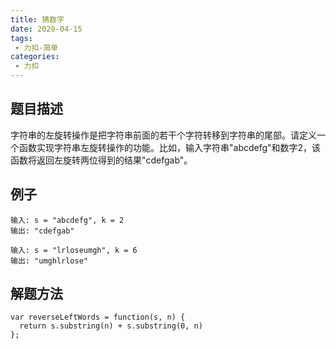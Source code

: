 ```yaml
---
title: 猜数字
date: 2020-04-15
tags:
 - 力扣-简单
categories: 
 - 力扣
---
```


## 题目描述
字符串的左旋转操作是把字符串前面的若干个字符转移到字符串的尾部。请定义一个函数实现字符串左旋转操作的功能。比如，输入字符串"abcdefg"和数字2，该函数将返回左旋转两位得到的结果"cdefgab"。
## 例子
```
输入: s = "abcdefg", k = 2
输出: "cdefgab"
```
```
输入: s = "lrloseumgh", k = 6
输出: "umghlrlose"
```


## 解题方法

```
var reverseLeftWords = function(s, n) {
  return s.substring(n) + s.substring(0, n)
};
```
